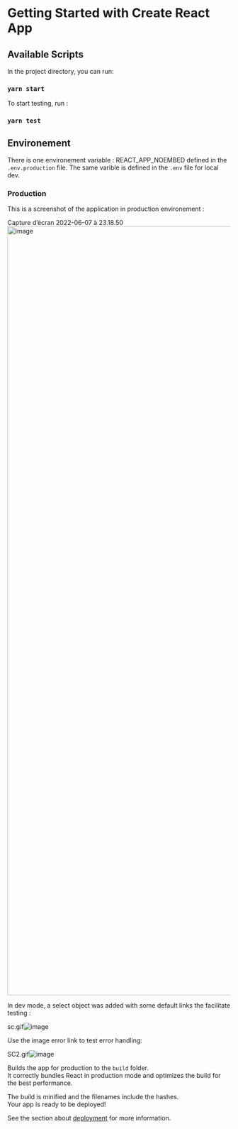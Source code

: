 # Getting Started with Create React App

## Available Scripts

In the project directory, you can run:

### `yarn start`

To start testing, run :

### `yarn test`

## Environement 

There is one environement variable : REACT_APP_NOEMBED defined in the `.env.production` file.
The same varible is defined in the `.env` file for local dev.

### Production

This is a screenshot of the application in production environement :

Capture d’écran 2022-06-07 à 23.18.50<img width="1734" alt="image" src="https://user-images.githubusercontent.com/39771475/172484692-2197beef-43f5-4452-9397-78130b18792f.png">

In dev mode, a select object was added with some default links the facilitate testing : 

sc.gif![image](https://user-images.githubusercontent.com/39771475/172485619-ed342388-a9d8-4d5d-a2c3-3e401f3c7dd3.png)

Use the image error link to test error handling:

SC2.gif![image](https://user-images.githubusercontent.com/39771475/172485876-085bd9d9-3623-4d4c-8f53-586203905167.png)


Builds the app for production to the `build` folder.\
It correctly bundles React in production mode and optimizes the build for the best performance.

The build is minified and the filenames include the hashes.\
Your app is ready to be deployed!

See the section about [deployment](https://facebook.github.io/create-react-app/docs/deployment) for more information.

